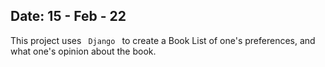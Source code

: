 <h2>Date: 15 - Feb - 22 </h2>
This project uses <code> Django </code> to create a Book List of one's preferences, and what one's opinion about the book.